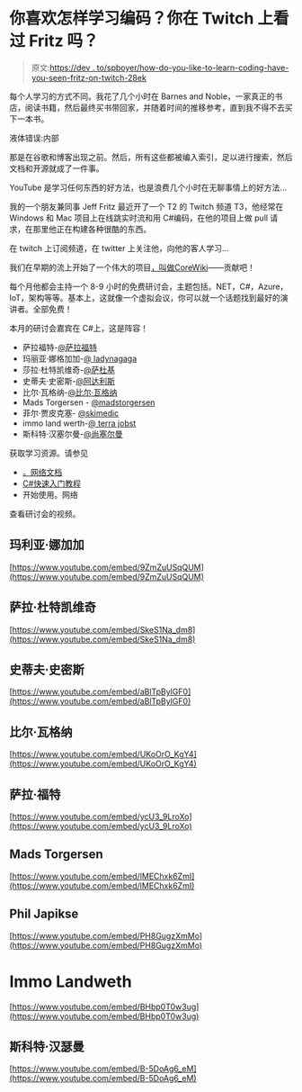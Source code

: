 # 你喜欢怎样学习编码？你在 Twitch 上看过 Fritz 吗？

> 原文:[https://dev . to/spboyer/how-do-you-like-to-learn-coding-have-you-seen-fritz-on-twitch-28ek](https://dev.to/spboyer/how-do-you-like-to-learn-coding-have-you-seen-fritz-on-twitch-28ek)

每个人学习的方式不同。我花了几个小时在 Barnes and Noble，一家真正的书店，阅读书籍，然后最终买书带回家，并随着时间的推移参考，直到我不得不去买下一本书。

液体错误:内部

那是在谷歌和博客出现之前。然后，所有这些都被编入索引，足以进行搜索，然后文档和开源就成了一件事。

YouTube 是学习任何东西的好方法，也是浪费几个小时在无聊事情上的好方法...

我的一个朋友兼同事 Jeff Fritz 最近开了一个 T2 的 Twitch 频道 T3，他经常在 Windows 和 Mac 项目上在线跳实时流和用 C#编码，在他的项目上做 pull 请求，在那里他正在构建各种很酷的东西。

在 twitch 上订阅频道，在 twitter 上关注他，向他的客人学习...

我们在早期的流上开始了一个伟大的项目[，叫做](https://www.youtube.com/watch?v=et8m8BPx8jI)[CoreWiki](https://github.com/csharpfritz/CoreWiki)——贡献吧！

每个月他都会主持一个 8-9 小时的免费研讨会，主题包括。NET，C#，Azure，IoT，架构等等。基本上，这就像一个虚拟会议，你可以就一个话题找到最好的演讲者。全部免费！

本月的研讨会嘉宾在 C#上，这是阵容！

*   萨拉福特-[@萨拉福特](https://twitter.com/saraford)
*   玛丽亚·娜格加加-[@ ladynagaga](https://twitter.com/ladynaggaga)
*   莎拉·杜特凯维奇-[@萨杜基](https://twitter.com/sadukie)
*   史蒂夫·史密斯-[@阿达利斯](https://twitter.com/ardalis)
*   比尔·瓦格纳-[@比尔·瓦格纳](https://twitter.com/billwagner)
*   Mads Torgersen - [@madstorgersen](https://twitter.com/madstorgersen)
*   菲尔·贾皮克塞- [@skimedic](https://twitter.com/skimedic)
*   immo land werth-[@ terra jobst](https://twitter.com/terrajobst)
*   斯科特·汉塞尔曼-[@尚塞尔曼](https://twitter.com/shanselman)

获取学习资源。请参见

*   [。网络文档](https://docs.microsoft.com/dotnet/?WT.mc_id=learning-devto-shboyer)
*   [C#快速入门教程](https://docs.microsoft.com/dotnet/csharp/quick-starts/?WT.mc_id=learning-devto-shboyer)
*   开始使用。网络

查看研讨会的视频。

## 玛利亚·娜加加

[https://www.youtube.com/embed/9ZmZuUSqQUM](https://www.youtube.com/embed/9ZmZuUSqQUM)

## 萨拉·杜特凯维奇

[https://www.youtube.com/embed/SkeS1Na_dm8](https://www.youtube.com/embed/SkeS1Na_dm8)

## 史蒂夫·史密斯

[https://www.youtube.com/embed/aBlTpBylGF0](https://www.youtube.com/embed/aBlTpBylGF0)

## 比尔·瓦格纳

[https://www.youtube.com/embed/UKoOrO_KgY4](https://www.youtube.com/embed/UKoOrO_KgY4)

## 萨拉·福特

[https://www.youtube.com/embed/ycU3_9LroXo](https://www.youtube.com/embed/ycU3_9LroXo)

## Mads Torgersen

[https://www.youtube.com/embed/lMEChxk6ZmI](https://www.youtube.com/embed/lMEChxk6ZmI)

## Phil Japikse

[https://www.youtube.com/embed/PH8GugzXmMo](https://www.youtube.com/embed/PH8GugzXmMo)

# Immo Landweth

[https://www.youtube.com/embed/BHbp0T0w3ug](https://www.youtube.com/embed/BHbp0T0w3ug)

## 斯科特·汉瑟曼

[https://www.youtube.com/embed/B-5DoAg6_eM](https://www.youtube.com/embed/B-5DoAg6_eM)